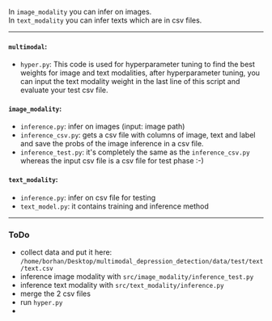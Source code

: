 In `image_modality` you can infer on images. <br>
In `text_modality` you can infer texts which are in csv files. <br>
***
#### `multimodal`:
- `hyper.py`: This code is used for hyperparameter tuning to find the best weights for image and text modalities, after hyperparameter tuning, you can input the text modality weight in the last line of this script and evaluate your test csv file.
#### `image_modality`:
- `inference.py`: infer on images (input: image path)
- `inference_csv.py`: gets a csv file with columns of image, text and label and save the probs of the image inference in a csv file.
- `inference_test.py`: it's completely the same as the `inference_csv.py` whereas the input csv file is a csv file for test phase :-)
#### `text_modality`:
- `inference.py`: infer on csv file for testing
- `text_model.py`: it contains training and inference method

***
### ToDo
- collect data and put it here: `/home/borhan/Desktop/multimodal_depression_detection/data/test/text/text.csv`
- inference image modality with `src/image_modality/inference_test.py`
- inference text modality with `src/text_modality/inference.py`
- merge the 2 csv files
- run `hyper.py`
- 
